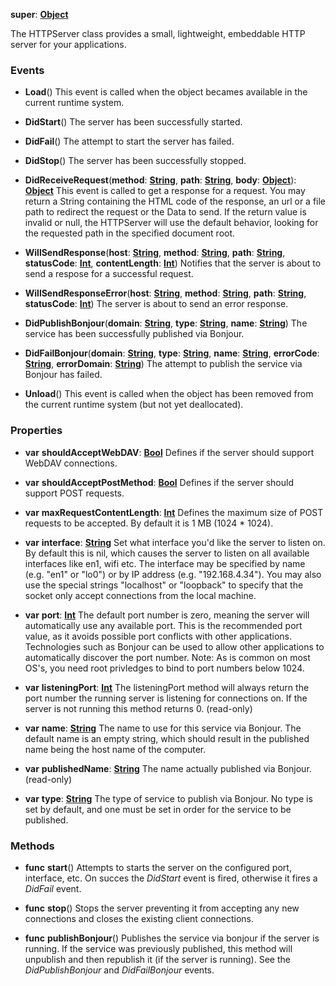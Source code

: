 **super**: **[Object](Object.md)**

The HTTPServer class provides a small, lightweight, embeddable HTTP server for your applications.

### Events

* **Load**()
This event is called when the object becames available in the current runtime system.

* **DidStart**()
The server has been successfully started.

* **DidFail**()
The attempt to start the server has failed.

* **DidStop**()
The server has been successfully stopped.

* **DidReceiveRequest**(**method**: **[String](../gravity/types.md)**, **path**: **[String](../gravity/types.md)**, **body**: **[Object](../gravity/types.md)**): <strong>[Object](../gravity/types.md)</strong> 
This event is called to get a response for a request. You may return a String containing the HTML code of the response, an url or a file path to redirect the request or the Data to send. If the return value is invalid or null, the HTTPServer will use the default behavior, looking for the requested path in the specified document root.

* **WillSendResponse**(**host**: **[String](../gravity/types.md)**, **method**: **[String](../gravity/types.md)**, **path**: **[String](../gravity/types.md)**, **statusCode**: **[Int](../gravity/types.md)**, **contentLength**: **[Int](../gravity/types.md)**)
Notifies that the server is about to send a respose for a successful request.

* **WillSendResponseError**(**host**: **[String](../gravity/types.md)**, **method**: **[String](../gravity/types.md)**, **path**: **[String](../gravity/types.md)**, **statusCode**: **[Int](../gravity/types.md)**)
The server is about to send an error response.

* **DidPublishBonjour**(**domain**: **[String](../gravity/types.md)**, **type**: **[String](../gravity/types.md)**, **name**: **[String](../gravity/types.md)**)
The service has been successfully published via Bonjour.

* **DidFailBonjour**(**domain**: **[String](../gravity/types.md)**, **type**: **[String](../gravity/types.md)**, **name**: **[String](../gravity/types.md)**, **errorCode**: **[String](../gravity/types.md)**, **errorDomain**: **[String](../gravity/types.md)**)
The attempt to publish the service via Bonjour has failed.

* **Unload**()
This event is called when the object has been removed from the current runtime system (but not yet deallocated).



### Properties

* **var** **shouldAcceptWebDAV**: **[Bool](../gravity/types.md)**
Defines if the server should support WebDAV connections.

* **var** **shouldAcceptPostMethod**: **[Bool](../gravity/types.md)**
Defines if the server should support POST requests.

* **var** **maxRequestContentLength**: **[Int](../gravity/types.md)**
Defines the maximum size of POST requests to be accepted. By default it is 1 MB (1024 * 1024).

* **var** **interface**: **[String](../gravity/types.md)**
Set what interface you'd like the server to listen on. By default this is nil, which causes the server to listen on all available interfaces like en1, wifi etc. The interface may be specified by name (e.g. "en1" or "lo0") or by IP address (e.g. "192.168.4.34"). You may also use the special strings "localhost" or "loopback" to specify that the socket only accept connections from the local machine.

* **var** **port**: **[Int](../gravity/types.md)**
The default port number is zero, meaning the server will automatically use any available port. This is the recommended port value, as it avoids possible port conflicts with other applications. Technologies such as Bonjour can be used to allow other applications to automatically discover the port number. Note: As is common on most OS's, you need root privledges to bind to port numbers below 1024.

* **var** **listeningPort**: **[Int](../gravity/types.md)**
The listeningPort method will always return the port number the running server is listening for connections on. If the server is not running this method returns 0. \(read-only\)

* **var** **name**: **[String](../gravity/types.md)**
The name to use for this service via Bonjour. The default name is an empty string, which should result in the published name being the host name of the computer.

* **var** **publishedName**: **[String](../gravity/types.md)**
The name actually published via Bonjour. \(read-only\)

* **var** **type**: **[String](../gravity/types.md)**
The type of service to publish via Bonjour. No type is set by default, and one must be set in order for the service to be published.



### Methods

* **func** **start**()
Attempts to starts the server on the configured port, interface, etc. On succes the <i>DidStart</i> event is fired, otherwise it fires a <i>DidFail</i> event.

* **func** **stop**()
Stops the server preventing it from accepting any new connections and closes the existing client connections.

* **func** **publishBonjour**()
Publishes the service via bonjour if the server is running. If the service was previously published, this method will unpublish and then republish it (if the server is running). See the <i>DidPublishBonjour</i> and <i>DidFailBonjour</i> events.





